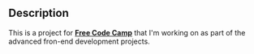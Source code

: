 ## Description
This is a project for **[Free Code Camp](http://www.freecodecamp.com/)** that I'm working on as part of the advanced fron-end development projects.
